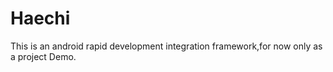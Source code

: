# Haechi
This is an android rapid development integration framework,for now only as a project Demo.
